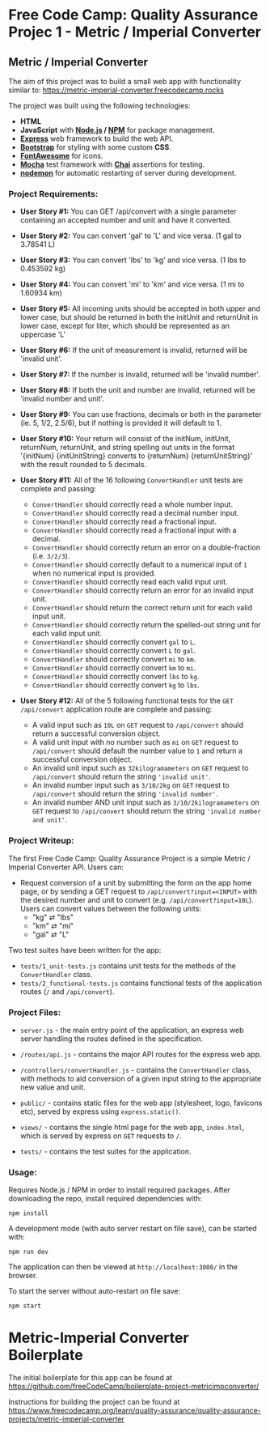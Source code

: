 # Free Code Camp: Quality Assurance Projec 1 - Metric / Imperial Converter

## Metric / Imperial Converter

The aim of this project was to build a small web app with functionality similar to: https://metric-imperial-converter.freecodecamp.rocks

The project was built using the following technologies:

- **HTML**
- **JavaScript** with **[Node.js](https://nodejs.org/en/) / [NPM](https://www.npmjs.com/)** for package management.
- **[Express](https://expressjs.com/)** web framework to build the web API.
- **[Bootstrap](https://getbootstrap.com/)** for styling with some custom **CSS**.
- **[FontAwesome](https://fontawesome.com/)** for icons.
- **[Mocha](https://mochajs.org/)** test framework with **[Chai](https://www.chaijs.com/)** assertions for testing.
- **[nodemon](https://nodemon.io/)** for automatic restarting of server during development.

### Project Requirements:

- **User Story #1:** You can GET /api/convert with a single parameter containing an accepted number and unit and have it converted.

- **User Story #2:** You can convert 'gal' to 'L' and vice versa. (1 gal to 3.78541 L)

- **User Story #3:** You can convert 'lbs' to 'kg' and vice versa. (1 lbs to 0.453592 kg)

- **User Story #4:** You can convert 'mi' to 'km' and vice versa. (1 mi to 1.60934 km)

- **User Story #5:** All incoming units should be accepted in both upper and lower case, but should be returned in both the initUnit and returnUnit in lower case, except for liter, which should be represented as an uppercase 'L'

- **User Story #6:** If the unit of measurement is invalid, returned will be 'invalid unit'.

- **User Story #7:** If the number is invalid, returned will be 'invalid number'.

- **User Story #8:** If both the unit and number are invalid, returned will be 'invalid number and unit'.

- **User Story #9:** You can use fractions, decimals or both in the parameter (ie. 5, 1/2, 2.5/6), but if nothing is provided it will default to 1.

- **User Story #10:** Your return will consist of the initNum, initUnit, returnNum, returnUnit, and string spelling out units in the format '{initNum} {initUnitString} converts to {returnNum} {returnUnitString}' with the result rounded to 5 decimals.

- **User Story #11:** All of the 16 following `ConvertHandler` unit tests are complete and passing:

  - `ConvertHandler` should correctly read a whole number input.
  - `ConvertHandler` should correctly read a decimal number input.
  - `ConvertHandler` should correctly read a fractional input.
  - `ConvertHandler` should correctly read a fractional input with a decimal.
  - `ConvertHandler` should correctly return an error on a double-fraction (i.e. `3/2/3`).
  - `ConvertHandler` should correctly default to a numerical input of `1` when no numerical input is provided.
  - `ConvertHandler` should correctly read each valid input unit.
  - `ConvertHandler` should correctly return an error for an invalid input unit.
  - `ConvertHandler` should return the correct return unit for each valid input unit.
  - `ConvertHandler` should correctly return the spelled-out string unit for each valid input unit.
  - `ConvertHandler` should correctly convert `gal` to `L`.
  - `ConvertHandler` should correctly convert `L` to `gal`.
  - `ConvertHandler` should correctly convert `mi` to `km`.
  - `ConvertHandler` should correctly convert `km` to `mi`.
  - `ConvertHandler` should correctly convert `lbs` to `kg`.
  - `ConvertHandler` should correctly convert `kg` to `lbs`.

- **User Story #12:** All of the 5 following functional tests for the `GET /api/convert` application route are complete and passing:
  - A valid input such as `10L` on `GET` request to `/api/convert` should return a successful conversion object.
  - A valid unit input with no number such as `mi` on `GET` request to `/api/convert` should default the number value to `1` and return a successful conversion object.
  - An invalid unit input such as `32kilogramameters` on `GET` request to `/api/convert` should return the string `'invalid unit'`.
  - An invalid number input such as `3/10/2kg` on `GET` request to `/api/convert` should return the string `'invalid number'`.
  - An invalid number AND unit input such as `3/10/2kilogramameters` on `GET` request to `/api/convert` should return the string `'invalid number and unit'`.

### Project Writeup:

The first Free Code Camp: Quality Assurance Project is a simple Metric / Imperial Converter API. Users can:

- Request conversion of a unit by submitting the form on the app home page, or by sending a GET request to `/api/convert?input=<INPUT>` with the desired number and unit to convert (e.g. `/api/convert?input=10L`). Users can convert values between the following units:
  - "kg" ⇄ "lbs"
  - "km" ⇄ "mi"
  - "gal" ⇄ "L"

Two test suites have been written for the app:

- `tests/1_unit-tests.js` contains unit tests for the methods of the `ConvertHandler` class.
- `tests/2_functional-tests.js` contains functional tests of the application routes (`/` and `/api/convert`).

### Project Files:

- `server.js` - the main entry point of the application, an express web server handling the routes defined in the specification.

- `/routes/api.js` - contains the major API routes for the express web app.

- `/controllers/convertHandler.js` - contains the `ConvertHandler` class, with methods to aid conversion of a given input string to the appropriate new value and unit.

- `public/` - contains static files for the web app (stylesheet, logo, favicons etc), served by express using `express.static()`.

- `views/` - contains the single html page for the web app, `index.html`, which is served by express on `GET` requests to `/`.

- `tests/` - contains the test suites for the application.

### Usage:

Requires Node.js / NPM in order to install required packages. After downloading the repo, install required dependencies with:

`npm install`

A development mode (with auto server restart on file save), can be started with:

`npm run dev`

The application can then be viewed at `http://localhost:3000/` in the browser.

To start the server without auto-restart on file save:

`npm start`

# Metric-Imperial Converter Boilerplate

The initial boilerplate for this app can be found at https://github.com/freeCodeCamp/boilerplate-project-metricimpconverter/

Instructions for building the project can be found at https://www.freecodecamp.org/learn/quality-assurance/quality-assurance-projects/metric-imperial-converter

